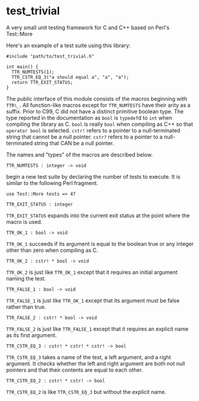# test\_trivial

A very small unit testing framework for C and C++ based on Perl's Test::More

Here's an example of a test suite using this library:

```
#include "path/to/test_trivial.h"

int main() {
  TTR_NUMTESTS(1);
  TTR_CSTR_EQ_3("a should equal a", "a", "a");
  return TTR_EXIT_STATUS;
}
```

The public interface of this module consists of the macros beginning with `TTR\_`.
All function-like macros except for `TTR_NUMTESTS` have their arity as a suffix.
Prior to C99, C did not have a distinct primitive boolean type. The type reported
in the documentation as `bool` is `typedef`d to `int` when compiling the library
as C. `bool` is really `bool` when compiling as C++ so that `operator bool` is selected.
`cstr!` refers to a pointer to a null-terminated string that cannot be a null pointer.
`cstr?` refers to a pointer to a null-terminated string that CAN be a null pointer.

The names and "types" of the macros are described below.

`TTR_NUMTESTS : integer -> void`

begin a new test suite by declaring the number of tests to execute. It is similar to the following Perl fragment.

```
use Test::More tests => 47
```

`TTR_EXIT_STATUS : integer`

`TTR_EXIT_STATUS` expands into the current exit status at the point where the macro is used.

`TTR_OK_1 : bool -> void`

`TTR_OK_1` succeeds if its argument is equal to the boolean true or any integer other than zero
when compiling as C.

`TTR_OK_2 : cstr! * bool -> void`

`TTR_OK_2` is just like `TTR_OK_1` except that it requires an initial argument naming the test.

`TTR_FALSE_1 : bool -> void`

`TTR_FALSE_1` is just like `TTR_OK_1` except that its argument must be false rather than true.

`TTR_FALSE_2 : cstr! * bool -> void`

`TTR_FALSE_2` is just like `TTR_FALSE_1` except that it requires an explicit name as its first argument.

`TTR_CSTR_EQ_3 : cstr! * cstr! * cstr! -> bool`

`TTR_CSTR_EQ_3` takes a name of the test, a left argument, and a right argument. It checks whether the left and right argument
are both not null pointers and that their contents are equal to each other.

`TTR_CSTR_EQ_2 : cstr! * cstr! -> bool`

`TTR_CSTR_EQ_2` is like `TTR_CSTR_EQ_3` but without the explicit name.
